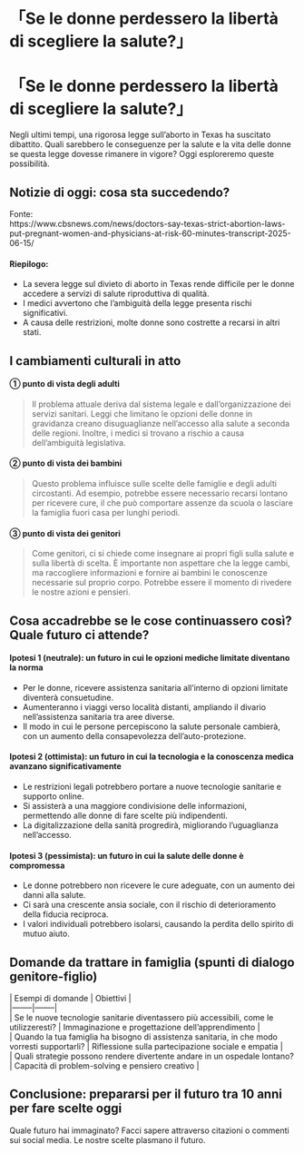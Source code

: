 # 「Se le donne perdessero la libertà di scegliere la salute?」

<h1>「Se le donne perdessero la libertà di scegliere la salute?」</h1>
<p>Negli ultimi tempi, una rigorosa legge sull&#8217;aborto in Texas ha suscitato dibattito. Quali sarebbero le conseguenze per la salute e la vita delle donne se questa legge dovesse rimanere in vigore? Oggi esploreremo queste possibilità.</p>
<h2>Notizie di oggi: cosa sta succedendo?</h2>
<p>Fonte:<br />
https://www.cbsnews.com/news/doctors-say-texas-strict-abortion-laws-put-pregnant-women-and-physicians-at-risk-60-minutes-transcript-2025-06-15/</p>
<h4>Riepilogo:</h4>
<ul>
<li>La severa legge sul divieto di aborto in Texas rende difficile per le donne accedere a servizi di salute riproduttiva di qualità.</li>
<li>I medici avvertono che l&#8217;ambiguità della legge presenta rischi significativi.</li>
<li>A causa delle restrizioni, molte donne sono costrette a recarsi in altri stati.</li>
</ul>
<h2>I cambiamenti culturali in atto</h2>
<h4>① punto di vista degli adulti</h4>
<blockquote>
<p>Il problema attuale deriva dal sistema legale e dall&#8217;organizzazione dei servizi sanitari. Leggi che limitano le opzioni delle donne in gravidanza creano disuguaglianze nell&#8217;accesso alla salute a seconda delle regioni. Inoltre, i medici si trovano a rischio a causa dell&#8217;ambiguità legislativa.</p>
</blockquote>
<h4>② punto di vista dei bambini</h4>
<blockquote>
<p>Questo problema influisce sulle scelte delle famiglie e degli adulti circostanti. Ad esempio, potrebbe essere necessario recarsi lontano per ricevere cure, il che può comportare assenze da scuola o lasciare la famiglia fuori casa per lunghi periodi.</p>
</blockquote>
<h4>③ punto di vista dei genitori</h4>
<blockquote>
<p>Come genitori, ci si chiede come insegnare ai propri figli sulla salute e sulla libertà di scelta. È importante non aspettare che la legge cambi, ma raccogliere informazioni e fornire ai bambini le conoscenze necessarie sul proprio corpo. Potrebbe essere il momento di rivedere le nostre azioni e pensieri.</p>
</blockquote>
<h2>Cosa accadrebbe se le cose continuassero così? Quale futuro ci attende?</h2>
<h4>Ipotesi 1 (neutrale): un futuro in cui le opzioni mediche limitate diventano la norma</h4>
<ul>
<li>Per le donne, ricevere assistenza sanitaria all&#8217;interno di opzioni limitate diventerà consuetudine.</li>
<li>Aumenteranno i viaggi verso località distanti, ampliando il divario nell&#8217;assistenza sanitaria tra aree diverse.</li>
<li>Il modo in cui le persone percepiscono la salute personale cambierà, con un aumento della consapevolezza dell&#8217;auto-protezione.</li>
</ul>
<h4>Ipotesi 2 (ottimista): un futuro in cui la tecnologia e la conoscenza medica avanzano significativamente</h4>
<ul>
<li>Le restrizioni legali potrebbero portare a nuove tecnologie sanitarie e supporto online.</li>
<li>Si assisterà a una maggiore condivisione delle informazioni, permettendo alle donne di fare scelte più indipendenti.</li>
<li>La digitalizzazione della sanità progredirà, migliorando l&#8217;uguaglianza nell&#8217;accesso.</li>
</ul>
<h4>Ipotesi 3 (pessimista): un futuro in cui la salute delle donne è compromessa</h4>
<ul>
<li>Le donne potrebbero non ricevere le cure adeguate, con un aumento dei danni alla salute.</li>
<li>Ci sarà una crescente ansia sociale, con il rischio di deterioramento della fiducia reciproca.</li>
<li>I valori individuali potrebbero isolarsi, causando la perdita dello spirito di mutuo aiuto.</li>
</ul>
<h2>Domande da trattare in famiglia (spunti di dialogo genitore-figlio)</h2>
<p>| Esempi di domande | Obiettivi |<br />
|&#8212;&#8212;&#8211;|&#8212;&#8212;&#8211;|<br />
| Se le nuove tecnologie sanitarie diventassero più accessibili, come le utilizzeresti? | Immaginazione e progettazione dell&#8217;apprendimento |<br />
| Quando la tua famiglia ha bisogno di assistenza sanitaria, in che modo vorresti supportarli? | Riflessione sulla partecipazione sociale e empatia |<br />
| Quali strategie possono rendere divertente andare in un ospedale lontano? | Capacità di problem-solving e pensiero creativo |</p>
<h2>Conclusione: prepararsi per il futuro tra 10 anni per fare scelte oggi</h2>
<p>Quale futuro hai immaginato? Facci sapere attraverso citazioni o commenti sui social media. Le nostre scelte plasmano il futuro.</p>

